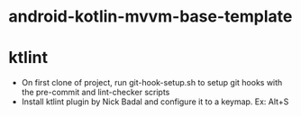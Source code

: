 # android-kotlin-mvvm-base-template

# ktlint
- On first clone of project, run git-hook-setup.sh to setup git hooks with the pre-commit and lint-checker scripts
- Install ktlint plugin by Nick Badal and configure it to a keymap. Ex: Alt+S
